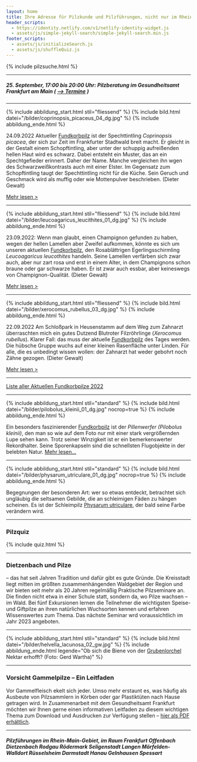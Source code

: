 ```yaml
---
layout: home
title: Ihre Adresse für Pilzkunde und Pilzführungen, nicht nur im Rhein-Main-Gebiet
header_scripts:
  - https://identity.netlify.com/v1/netlify-identity-widget.js
  - assets/js/simple-jekyll-search/simple-jekyll-search.min.js
footer_scripts:
  - assets/js/initializeSearch.js
  - assets/js/shuffleQuiz.js
---
```

{% include pilzsuche.html %}

- - -

##### 25. September, 17:00 bis 20:00 Uhr: Pilzberatung im Gesundheitsamt Frankfurt am Main ( [\--> Termine](/Termine) )

- - -

{% include abbildung_start.html stil="fliessend" %}
{% include bild.html datei="/bilder/coprinopsis_picaceus_04_dg.jpg" %}
{% include abbildung_ende.html %}

24.09.2022 Aktueller [Fundkorbpilz](AA "Glossar-") ist der Spechttintling *Coprinopsis picacea*, der sich zur Zeit im Frankfurter Stadtwald breit macht. Er gleicht in der Gestalt einem Schopftintling, aber unter der schuppig aufreißenden hellen Haut wird es schwarz. Dabei entsteht ein Muster, das an ein Spechtgefieder erinnert. Daher der Name. Manche vergleichen ihn wgen des Schwarzweißkontrasts auch mit einer Elster. Im Gegensatz zum Schopftintling taugt der Spechttintling nicht für die Küche. Sein Geruch und Geschmack wird als muffig oder wie Mottenpulver beschrieben. (Dieter Gewalt)

[Mehr lesen >](/pilze/coprinopsis-picacea-specht-tintling)

<div style="clear:  both"></div>

- - -

{% include abbildung_start.html stil="fliessend" %}
{% include bild.html datei="/bilder/leucoagaricus_leucithites_01_dg.jpg" %}
{% include abbildung_ende.html %}

23.09.2022: Wenn man glaubt, einen Champignon gefunden zu haben, wegen der hellen Lamellen aber Zweifel aufkommen, könnte es sich um unseren aktuellen [Fundkorbpilz](AA "Glossar-"), den Rosablättrigen Egerlingsschirmling *Leucoagaricus leucothites* handeln. Seine Lamellen verfärben sich zwar auch, aber nur zart rosa und erst in einem Alter, in dem Champignons schon braune oder gar schwarze haben. Er ist zwar auch essbar, aber keineswegs von Champignon-Qualität. (Dieter Gewalt)

[Mehr lesen >](/pilze/leucoagaricus-leucothites-rosablättriger-egerlingsschirmling)

<div style="clear:  both"></div>

- - -

{% include abbildung_start.html stil="fliessend" %}
{% include bild.html datei="/bilder/xerocomus_rubellus_03_dg.jpg" %}
{% include abbildung_ende.html %}

22.09.2022 Am Schloßpark in Heusenstamm auf dem Weg zum Zahnarzt überraschten mich ein gutes Dutzend Blutroter Filzröhrlinge (*Xerocomus rubellus*). Klarer Fall: das muss der aktuelle [Fundkorbpilz](AA "Glossar-") des Tages werden. Die hübsche Gruppe wuchs auf einer kleinen Rasenfläche unter Linden. Für alle, die es unbedingt wissen wollen: der Zahnarzt hat weder gebohrt noch Zähne gezogen.  (Dieter Gewalt)

[Mehr lesen >](/pilze/xerocomus-rubellus-blutroter-filzröhrling)

<div style="clear:  both"></div>

- - -

[Liste aller Aktuellen Fundkorbpilze 2022](/artikel/liste-aller-aktuellen-fundkorbpilze-2022.html)

- - -

{% include abbildung_start.html stil="standard" %}
{% include bild.html datei="/bilder/pilobolus_kleinii_01_dg.jpg" nocrop=true %}
{% include abbildung_ende.html %}

Ein besonders faszinierender [Fundkorbpilz](AA "Glossar-") ist der *Pillenwerfer (Pilobolus kleinii)*, den man so wie auf dem Foto nur mit einer stark vergrößernden Lupe sehen kann. Trotz seiner Winzigkeit ist er ein bemerkenswerter Rekordhalter. Seine Sporenkapseln sind die schnellsten Flugobjekte in der belebten Natur. [Mehr lesen...](/pilze/pilobolus-kleinii-pillenwerfer)

- - -

{% include abbildung_start.html stil="standard" %}
{% include bild.html datei="/bilder/physarum_utriculare_01_dg.jpg" nocrop=true %}
{% include abbildung_ende.html %}

Begegnungen der besonderen Art: wer so etwas entdeckt, betrachtet sich ungläubig die seltsamen Gebilde, die an schleimigen Fäden zu hängen scheinen. Es ist der Schleimpilz [Physarum utriculare](/pilze/physarum-utriculare-fadenfruchtschleimpilz), der bald seine Farbe verändern wird.

- - -

### Pilzquiz

{% include quiz.html %}

- - -

### Dietzenbach und Pilze

– das hat seit Jahren Tradition und dafür gibt es gute Gründe. Die Kreisstadt liegt mitten im größten zusammenhängenden Waldgebiet der Region und wir bieten seit mehr als 20 Jahren regelmäßig Praktische Pilzseminare an. Die finden nicht etwa in einer Schule statt, sondern da, wo Pilze wachsen – im Wald. Bei fünf Exkursionen lernen die Teilnehmer die wichtigsten Speise- und Giftpilze an ihren natürlichen Wuchsorten kennen und erfahren Wissenswertes zum Thema. Das nächste Seminar wrd voraussichtlich im Jahr 2023 angeboten.  

- - -

{% include abbildung_start.html stil="standard" %}
{% include bild.html datei="/bilder/helvella_lacunosa_02_gw.jpg" %}
{% include abbildung_ende.html legende="Ob sich die Biene von der <a href='/pilze/helvella-lacunosa-grubenlorchel'>Grubenlorchel</a> Nektar erhofft?  (Foto: Gerd Wartha)" %}

- - -

### Vorsicht Gammelpilze – Ein Leitfaden

Vor Gammelfleisch ekelt sich jeder. Umso mehr erstaunt es, was häufig als Ausbeute von Pilzsammlern in Körben oder gar Plastiktüten nach Hause getragen wird. In Zusammenarbeit mit dem Gesundheitsamt Frankfurt möchten wir Ihnen gerne einen informativen Leitfaden zu diesem wichtigen Thema zum Download und Ausdrucken zur Verfügung stellen – [hier als PDF erhältlich](/assets/docs/Fundkorb.de-Gammelpilze.pdf).

- - -

##### Pilzführungen im Rhein-Main-Gebiet, im Raum Frankfurt Offenbach Dietzenbach Rodgau Rödermark Seligenstadt Langen Mörfelden-Walldort Rüsselsheim Darmstadt Hanau Gelnhausen Spessart